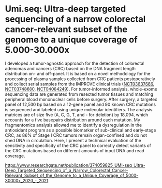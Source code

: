 # Umi.seq: Ultra-deep targeted sequencing of a narrow colorectal cancer-relevant subset of the genome to a unique coverage of 5.000-30.000x

I developed a tumor-agnostic approach for the detection of colorectal adenomas and cancers (CRC) based on the DNA fragment length distribution on- and off-panel. It is based on a novel methodology for the processing of plasma samples collected from CRC patients postoperatively and collect serial samples from the IMPROVE clinical trials ([NCT03637686](https://clinicaltrials.gov/ct2/show/NCT03637686), [NCT03748680](https://clinicaltrials.gov/ct2/show/NCT03748680), [NCT04084249](https://clinicaltrials.gov/ct2/show/NCT04084249)). For tumor-informed analysis, whole-exome sequencing data are generated from resected tumor tissues and matching peripheral blood mononuclear cells before surgery. After surgery, a targeted panel of 12,500 bp based on a 12-gene panel and 90 known CRC mutations is sequenced and labeled using unique molecular identifiers. The analysis matrices are of size five (A, C, G, T, and - for deletion) by 18,094, which accounts for a five basepairs distribution around each mutation. My fragmentomics analysis allowed me to identify a dysregulation in the antioxidant program as a possible biomarker of sub-clinical and early-stage CRC, as 86% of Stage I CRC tumors remain organ-confined and do not shed DNA in circulation. Here, I present a technical evaluation of the sensitivity and specificity of the CRC panel to correctly detect variants of the CRC mutations based on different amounts of input DNA and read coverage. 

https://www.researchgate.net/publication/374059825_UMI-seq_Ultra-Deep_Targeted_Sequencing_of_a_Narrow_Colorectal_Cancer-Relevant_Subset_of_the_Genome_to_a_Unique_Coverage_of_5000-30000x_2020_-_2021
